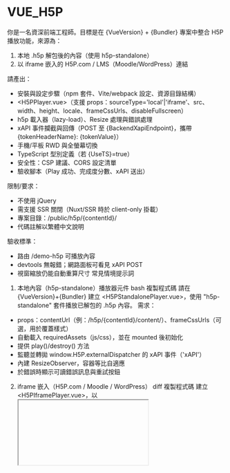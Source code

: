 # VUE_H5P
你是一名資深前端工程師。目標是在 {VueVersion} + {Bundler} 專案中整合 H5P 播放功能，來源為：
1) 本地 .h5p 解包後的內容（使用 h5p-standalone）
2) 以 iframe 嵌入的 H5P.com / LMS（Moodle/WordPress）連結

請產出：
- 安裝與設定步驟（npm 套件、Vite/webpack 設定、資源目錄結構）
- <H5PPlayer.vue>（支援 props：sourceType='local'|'iframe'、src、width、height、locale、frameCssUrls、disableFullscreen）
- h5p 載入器（lazy-load）、Resize 處理與錯誤處理
- xAPI 事件攔截與回傳（POST 至 {BackendXapiEndpoint}，攜帶 {tokenHeaderName}: {tokenValue}）
- 手機/平板 RWD 與全螢幕切換
- TypeScript 型別定義（若 {UseTS}=true）
- 安全性：CSP 建議、CORS 設定清單
- 驗收腳本（Play 成功、完成度分數、xAPI 送出）

限制/要求：
- 不使用 jQuery
- 需支援 SSR 關閉（Nuxt/SSR 時於 client-only 掛載）
- 專案目錄：/public/h5p/{contentId}/
- 代碼註解以繁體中文說明

驗收標準：
- 路由 /demo-h5p 可播放內容
- devtools 無報錯；網路面板可看見 xAPI POST
- 視窗縮放仍能自動重算尺寸
常見情境提示詞
1) 本地內容（h5p-standalone）播放器元件
bash
複製程式碼
請在 {VueVersion}+{Bundler} 建立 <H5PStandalonePlayer.vue>，使用 "h5p-standalone" 套件播放已解包的 .h5p 內容。
需求：
- props：contentUrl（例：/h5p/{contentId}/content/）、frameCssUrls（可選，用於覆蓋樣式）
- 自動載入 requiredAssets（js/css），並在 mounted 後初始化
- 提供 play()/destroy() 方法
- 監聽並轉拋 window.H5P.externalDispatcher 的 xAPI 事件（'xAPI'）
- 內建 ResizeObserver，容器等比自適應
- 於錯誤時顯示可讀錯誤訊息與重試按鈕
2) iframe 嵌入（H5P.com / Moodle / WordPress）
diff
複製程式碼
建立 <H5PIframePlayer.vue>，以 <iframe> 播放 H5P 內容：
- props：src、allowFullscreen（預設 true）
- 使用 postMessage 與內嵌內容協調高度（監聽 'resize' 類訊息）
- 暴露事件：onLoaded、onResized、onError
- 加入 IntersectionObserver，滾入可視區才載入（lazy）
- 加上 sandbox、referrerpolicy、allow 屬性最佳實務
3) xAPI 事件收集與後端回傳
pgsql
複製程式碼
製作 xAPI 事件服務（/services/xapi.ts）：
- 監聽 H5P.externalDispatcher.on('xAPI', handler)
- 解析 statement（actor/verb/object/result/context），補上 userId={CurrentUserId}、contentId、sessionId
- 以 fetch POST 到 {BackendXapiEndpoint}，headers: {'Content-Type':'application/json','{tokenHeaderName}':'{tokenValue}'}
- 提供重試與退避策略（3 次，500ms/1s/2s）
- 寫單元測試：成功/失敗/網路中斷
4) H5P Editor（前端可編輯）
diff
複製程式碼
在 {VueVersion} 專案加入 H5P Editor（h5p-editor-standalone 或對接後端）：
- <H5PEditor.vue>：可載入既有 content.json，允許編輯後匯出
- 產出保存流程：將變更後的 JSON/資產以 multipart/form-data 上傳 {BackendSaveEndpoint}
- 權限控制：僅 {AllowedRoles} 可見
- 加入 i18n（中文介面）
5) Nuxt 3 / SSR 相容
lua
複製程式碼
將 H5P 播放器封裝為 Nuxt 3 元件：
- 僅在 client-side 掛載（<client-only> 或 process.client 判斷）
- 動態 import('h5p-standalone')
- nuxt.config.ts：加入 CSP 與 asset 前綴設定
- 範例頁 /h5p/[[id]].vue
6) 手機/平板最佳化與全螢幕
diff
複製程式碼
為 H5P 播放容器添加 RWD 與全螢幕功能：
- 提供全螢幕按鈕（Fullscreen API），並在退出時恢復原尺寸
- touch 事件優化：避免滾動衝突
- 針對 iOS Safari 100vh 問題加入修正（動態計算可視高）
7) 多內容切換與快取
diff
複製程式碼
建立 <H5PContentSwitcher.vue>：
- props：contents: Array<{id, title, src|contentUrl}>
- 切換時保留上一個內容的播放進度（本地 IndexedDB）
- 使用 Service Worker 預快取主要資產（JS/CSS/圖）
- 提供搜尋/篩選（標籤、主題）
8) 自訂皮膚/樣式覆蓋
diff
複製程式碼
新增 h5p-theme.css，覆蓋 H5P 預設樣式（字體、按鈕、配色）：
- 不直接修改套件檔，使用更高優先度選擇器或 CSS vars
- 手機字體與觸控目標至少 44x44px
- 在 H5PStandalonePlayer 中支援 frameCssUrls 注入
9) 錯誤處理與回報
diff
複製程式碼
統一封裝 H5P 錯誤處理：
- 分類：資源載入失敗、初始化例外、跨網域/安全性限制
- UI 顯示錯誤碼與建議
- 自動上報 {ErrorReportEndpoint}（含 UA、路由、內容 ID、堆疊）
10) 與你的平台帳號/課程關聯
diff
複製程式碼
當播放器初始化時：
- 從 {AuthStore} 取得 userId、token
- 讀取當前課程/單元 ID（route params）
- xAPI context.extensions 帶上 {courseId, unitId, outlineId}
- 完成度 result.completion=true 時，呼叫 {BackendMarkCompleteEndpoint}
11) 內容匯入（.h5p → 解包）
diff
複製程式碼
新增管理頁：上傳 .h5p 檔，後端解包至 /public/h5p/{contentId}/
前端驗證：
- 檢查檔案大小與 mime
- 上傳進度條
- 完成後自動導向播放頁、寫入索引
12) 權限與授權防護
diff
複製程式碼
若使用 iframe 嵌入外部 H5P：
- 以簽名 URL 或短期 token 生成 src
- 設定 referrerPolicy='no-referrer'、sandbox 屬性
- 後端檢查來源 domain 白名單
除錯／最佳化專用提示詞
A) iframe 高度不自適應 / 捲軸
diff
複製程式碼
檢查並修正 H5P iframe 高度同步問題：
- 實作 postMessage 協定：子頁傳遞內容高度，父頁接收並設定 style.height
- 防抖 100ms，避免抖動
- 監聽視窗 resize 與字體變更
B) CSP/CORS 堵住載入
css
複製程式碼
列出 H5P 播放必要的 CSP 與 CORS 設定清單，並給出 Nginx/Vite devServer 範例，以允許：
- script/style/img/font/media 來源
- frame-src/child-src
- crossOrigin 資產載入策略
C) 大型內容載入過慢
diff
複製程式碼
對 H5P 資源做性能優化：
- lazy-load 第三方庫
- CDN 或 chunk 分離
- 預快取封面與首屏資源
- 壓縮圖像與移除未用資產
驗收清單 Prompt
diff
複製程式碼
為此整合撰寫 E2E 驗收清單（Playwright）：
- 能正確載入播放器頁面
- 互動 3 次後產生 xAPI statement 並成功 POST
- 視窗寬度 375/768/1280 測試均不跑版
- 斷網 5s 後恢復可自動補送 xAPI
- 退出/再次進入可恢復進度 >= 90%
後續擴充 Prompt（選用）
匯出成績單 / 進度報表
diff
複製程式碼
建立成績頁：
- 從 {BackendXapiQueryEndpoint} 取回學習者對應內容的得分、完成度、耗時
- 以表格與圖表（ECharts 或 Chart.js）呈現
- 可 CSV 匯出
與 LMS（xAPI/LRS）對接
複製程式碼
把 xAPI 事件同步到 {LRSURL}（Basic Auth 或 OAuth），加入重試與批次送出；提供環境變數設定。

## 使用說明

### 安裝與啟動
1. `npm install`
2. `npm run dev`
3. 瀏覽 `http://localhost:5173` 並進入 `/demo-h5p` 測試播放。

程式碼重點：
- `<H5PPlayer>` 支援本地與 iframe 兩種來源。
- `services/xapi.ts` 會監聽並送出 xAPI 事件。
